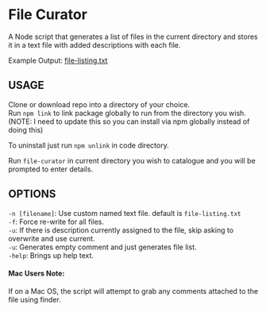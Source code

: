 # File Curator

A Node script that generates a list of files in the current directory and stores it in a text file with added descriptions with each file.

Example Output: [file-listing.txt](https://github.com/lucasaid/file-curator/blob/master/test-directory/file-listing.txt)

## USAGE

Clone or download repo into a directory of your choice.  
Run `npm link` to link package globally to run from the directory you wish. (NOTE: I need to update this so you can install via npm globally instead of doing this)

To uninstall just run `npm unlink` in code directory.

Run `file-curator` in current directory you wish to catalogue and you will be prompted to enter details.

## OPTIONS

`-n [filename]`: Use custom named text file. default is `file-listing.txt`  
`-f`: Force re-write for all files.  
`-u`: If there is description currently assigned to the file, skip asking to overwrite and use current.  
`-u`: Generates empty comment and just generates file list.  
`-help`: Brings up help text.

#### Mac Users Note:

If on a Mac OS, the script will attempt to grab any comments attached to the file using finder.
